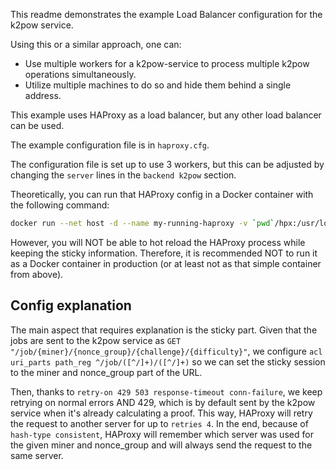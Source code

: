 This readme demonstrates the example Load Balancer configuration for the k2pow service.

Using this or a similar approach, one can:
* Use multiple workers for a k2pow-service to process multiple k2pow operations simultaneously.
* Utilize multiple machines to do so and hide them behind a single address.

This example uses HAProxy as a load balancer, but any other load balancer can be used.

The example configuration file is in `haproxy.cfg`.

The configuration file is set up to use 3 workers, but this can be adjusted by changing the `server` lines in the `backend k2pow` section.

Theoretically, you can run that HAProxy config in a Docker container with the following command:
```bash
docker run --net host -d --name my-running-haproxy -v `pwd`/hpx:/usr/local/etc/haproxy haproxy:3.0
```
However, you will NOT be able to hot reload the HAProxy process while keeping the sticky information. Therefore, it is recommended NOT to run it as a Docker container in production (or at least not as that simple container from above).

## Config explanation

The main aspect that requires explanation is the sticky part.
Given that the jobs are sent to the k2pow service as `GET "/job/{miner}/{nonce_group}/{challenge}/{difficulty}"`, we configure `acl uri_parts path_reg ^/job/([^/]+)/([^/]+)` so we can set the sticky session to the miner and nonce_group part of the URL.

Then, thanks to `retry-on 429 503 response-timeout conn-failure`, we keep retrying on normal errors AND 429, which is by default sent by the k2pow service when it's already calculating a proof. This way, HAProxy will retry the request to another server for up to `retries 4`. In the end, because of `hash-type consistent`, HAProxy will remember which server was used for the given miner and nonce_group and will always send the request to the same server.

